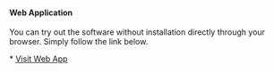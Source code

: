---
---

#### Web Application

You can try out the software without installation directly through your browser.
Simply follow the link below.

<div class="button link" markdown="1">
* <a class="buttons" 
    href="https://app.molovol.com">
    Visit Web App
  </a>
</div>

